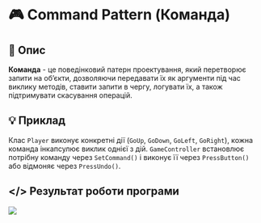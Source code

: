 # 🎮 Command Pattern (Команда)
## 💬 Опис
**Команда** - це поведінковий патерн проектування, який перетворює запити на об’єкти, дозволяючи передавати їх як аргументи під час виклику методів, ставити запити в чергу, логувати їх, а також підтримувати скасування операцій.
## 💡 Приклад
Клас ```Player``` виконує конкретні дії (```GoUp```, ```GoDown```, ```GoLeft```, ```GoRight```), кожна команда інкапсулює виклик однієї з дій. ```GameController``` встановлює потрібну команду через ```SetCommand()``` і виконує її через ```PressButton()``` або відмоняє через ```PressUndo()```.
## </> Результат роботи програми
![](https://github.com/user-attachments/assets/0cc9e574-ba08-410c-9e72-075b3347d007)
